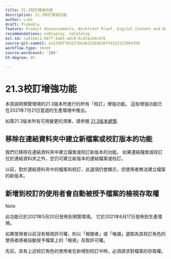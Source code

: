 ```yaml
---
title: 21.3校訂增強功能
description: 21.3校訂增強功能
author: Luke
draft: Probably
feature: Product Announcements, Workfront Proof, Digital Content and Documents
recommendations: noDisplay, noCatalog
exl-id: cad1ebc1-0477-4a05-a8c0-6cdfacbdc976
source-git-commit: ea1248f7b5227bbab222b3616ff4222122964358
workflow-type: tm+mt
source-wordcount: '204'
ht-degree: 0%

---
```


# 21.3校訂增強功能

本頁說明預覽環境的21.3版本所進行的所有「校訂」增強功能。 這些增強功能已在2021年7月21日當週的生產環境中推出。

如需21.3版本所有可用變更的清單，請參閱 [21.3版本總覽](../../../product-announcements/product-releases/21.3-release-activity/21-3-release-overview.md).

## 移除在連結資料夾中建立新檔案或校訂版本的功能

我們已移除在連結資料夾中建立檔案或校訂新版本的功能。 如果連結檔案或校訂位於連結資料夾之外，您仍可建立新版本的連結檔案或校訂。

以前，對於連結資料夾中的檔案和校訂，此選項仍會顯示，但使用者無法建立檔案的新版本。

## 新增到校訂的使用者會自動被授予檔案的檢視存取權

>[!NOTE]
>
>此功能已於2021年5月20日發佈到預覽環境。 它於2021年6月17日發佈到生產環境。

如果使用者以前沒有檢視許可權，則以「檢閱者」或「唯讀」選取為其校訂角色的使用者將被自動授予檔案上的「檢視」存取許可權。

先前，具有上述校訂角色的使用者在新增到校訂中時，必須請求對檔案的存取權。

